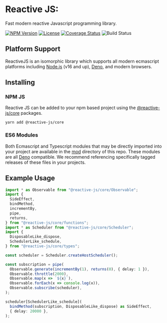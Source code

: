 # Reactive JS:

Fast modern reactive Javascript programming library.

[![NPM Version](https://img.shields.io/npm/v/@reactive-js/core.svg)](https://npmjs.com/package/@reactive-js/core) [![License](https://img.shields.io/npm/l/@reactive-js/core.svg)](https://npmjs.com/package/@reactive-js/core) [![Coverage Status](https://coveralls.io/repos/github/bordoley/reactive-js/badge.svg?branch=master)](https://coveralls.io/github/bordoley/reactive-js?branch=master) ![Build Status](https://github.com/bordoley/reactive-js/actions/workflows/build.yml/badge.svg)

## Platform Support

ReactiveJS is an isomorphic library which supports all modern ecmascript platforms including [Node.js](https://nodejs.org/) (v16 and up), [Deno](https://deno.land/), and modern browsers.

## Installing

### NPM JS

Reactive JS can be added to your npm based project using the [@reactive-js/core](https://www.npmjs.com/@reactive-js/core) packages.

```
yarn add @reactive-js/core
```

### ES6 Modules

Both Ecmascript and Typescript modules that may be directly imported into your project are available in the [mod](./mod) directory of this repo. These modules are all [Deno](https://deno.land/) compatible. We recommend referencing specifically tagged releases of these files in your projects.

## Example Usage

```typescript
import * as Observable from "@reactive-js/core/Observable";
import {
  SideEffect,
  bindMethod,
  incrementBy,
  pipe,
  returns,
} from "@reactive-js/core/functions";
import * as Scheduler from "@reactive-js/core/Scheduler";
import {
  DisposableLike_dispose,
  SchedulerLike_schedule,
} from "@reactive-js/core/types";

const scheduler = Scheduler.createHostScheduler();

const subscription = pipe(
  Observable.generate(incrementBy(1), returns(0), { delay: 1 }),
  Observable.throttle(2000),
  Observable.map(x => `${x}`),
  Observable.forEach(x => console.log(x)),
  Observable.subscribe(scheduler),
);

scheduler[SchedulerLike_schedule](
  bindMethod(subscription, DisposableLike_dispose) as SideEffect,
  { delay: 20000 },
);
```
